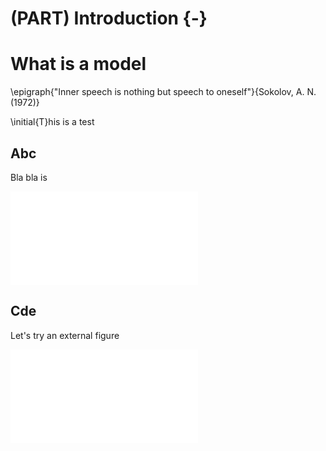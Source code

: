 # (PART) Introduction {-}

# What is a model



\epigraph{"Inner speech is nothing but speech to oneself"}{Sokolov, A. N. (1972)}

\initial{T}his is a test






## Abc

Bla bla is 

![](01-Models_files/figure-latex/figure_test-1.pdf)<!-- --> 

## Cde

Let's try an external figure

![](01-Models_files/figure-latex/figure_ext-1.pdf)<!-- --> 
